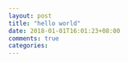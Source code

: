 ```yaml
---
layout: post
title: "hello world"
date: 2018-01-01T16:01:23+08:00 
comments: true
categories: 
---
```

